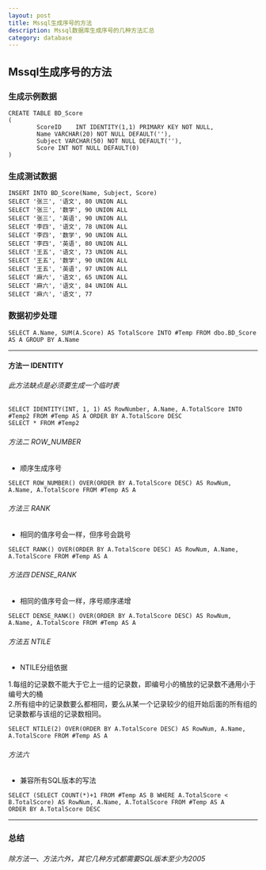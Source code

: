 ```yaml
---  
layout: post  
title: Mssql生成序号的方法  
description: Mssql数据库生成序号的几种方法汇总  
category: database  
---  
```


## Mssql生成序号的方法  
### 生成示例数据  
```
CREATE TABLE BD_Score  
(  
        ScoreID    INT IDENTITY(1,1) PRIMARY KEY NOT NULL,  
        Name VARCHAR(20) NOT NULL DEFAULT(''),  
        Subject VARCHAR(50) NOT NULL DEFAULT(''),  
        Score INT NOT NULL DEFAULT(0)  
)  
```
### 生成测试数据  
```
INSERT INTO BD_Score(Name, Subject, Score)  
SELECT '张三', '语文', 80 UNION ALL  
SELECT '张三', '数学', 90 UNION ALL  
SELECT '张三', '英语', 90 UNION ALL  
SELECT '李四', '语文', 78 UNION ALL  
SELECT '李四', '数学', 90 UNION ALL  
SELECT '李四', '英语', 80 UNION ALL  
SELECT '王五', '语文', 73 UNION ALL  
SELECT '王五', '数学', 90 UNION ALL  
SELECT '王五', '英语', 97 UNION ALL  
SELECT '麻六', '语文', 65 UNION ALL  
SELECT '麻六', '语文', 84 UNION ALL  
SELECT '麻六', '语文', 77  
```
### 数据初步处理  
```
SELECT A.Name, SUM(A.Score) AS TotalScore INTO #Temp FROM dbo.BD_Score AS A GROUP BY A.Name  
```
---
#### 方法一 IDENTITY  
###### 此方法缺点是必须要生成一个临时表  
```
SELECT IDENTITY(INT, 1, 1) AS RowNumber, A.Name, A.TotalScore INTO #Temp2 FROM #Temp AS A ORDER BY A.TotalScore DESC  
SELECT * FROM #Temp2  
```
###### 方法二 ROW_NUMBER  
* 顺序生成序号  
```
SELECT ROW_NUMBER() OVER(ORDER BY A.TotalScore DESC) AS RowNum, A.Name, A.TotalScore FROM #Temp AS A  
```
###### 方法三 RANK  
* 相同的值序号会一样，但序号会跳号  
```
SELECT RANK() OVER(ORDER BY A.TotalScore DESC) AS RowNum, A.Name, A.TotalScore FROM #Temp AS A  
```
###### 方法四 DENSE_RANK  
* 相同的值序号会一样，序号顺序递增  
```
SELECT DENSE_RANK() OVER(ORDER BY A.TotalScore DESC) AS RowNum, A.Name, A.TotalScore FROM #Temp AS A  
```
###### 方法五 NTILE  
* NTILE分组依据  
  
1.每组的记录数不能大于它上一组的记录数，即编号小的桶放的记录数不通用小于编号大的桶  
2.所有组中的记录数要么都相同，要么从某一个记录较少的组开始后面的所有组的记录数都与该组的记录数相同。  

```
SELECT NTILE(2) OVER(ORDER BY A.TotalScore DESC) AS RowNum, A.Name, A.TotalScore FROM #Temp AS A  
```
###### 方法六  
* 兼容所有SQL版本的写法  
```
SELECT (SELECT COUNT(*)+1 FROM #Temp AS B WHERE A.TotalScore < B.TotalScore) AS RowNum, A.Name, A.TotalScore FROM #Temp AS A 
ORDER BY A.TotalScore DESC  
```
---
### 总结  
###### 除方法一、方法六外，其它几种方式都需要SQL版本至少为2005  

